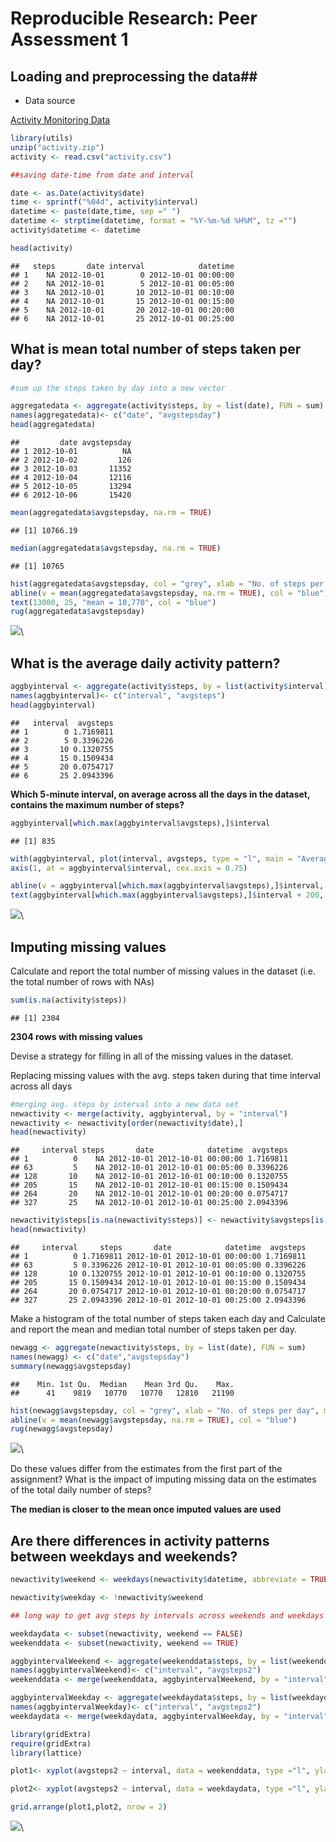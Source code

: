 # Reproducible Research: Peer Assessment 1


## Loading and preprocessing the data##


- Data source


[Activity Monitoring Data](https://d396qusza40orc.cloudfront.net/repdata%2Fdata%2Factivity.zip)



```r
library(utils)
unzip("activity.zip")
activity <- read.csv("activity.csv")

##saving date-time from date and interval

date <- as.Date(activity$date)
time <- sprintf("%04d", activity$interval)
datetime <- paste(date,time, sep =" ")
datetime <- strptime(datetime, format = "%Y-%m-%d %H%M", tz ="")
activity$datetime <- datetime

head(activity)
```

```
##   steps       date interval            datetime
## 1    NA 2012-10-01        0 2012-10-01 00:00:00
## 2    NA 2012-10-01        5 2012-10-01 00:05:00
## 3    NA 2012-10-01       10 2012-10-01 00:10:00
## 4    NA 2012-10-01       15 2012-10-01 00:15:00
## 5    NA 2012-10-01       20 2012-10-01 00:20:00
## 6    NA 2012-10-01       25 2012-10-01 00:25:00
```

 

## What is mean total number of steps taken per day?

```r
#sum up the steps taken by day into a new vector

aggregatedata <- aggregate(activity$steps, by = list(date), FUN = sum)
names(aggregatedata)<- c("date", "avgstepsday")
head(aggregatedata)
```

```
##         date avgstepsday
## 1 2012-10-01          NA
## 2 2012-10-02         126
## 3 2012-10-03       11352
## 4 2012-10-04       12116
## 5 2012-10-05       13294
## 6 2012-10-06       15420
```

```r
mean(aggregatedata$avgstepsday, na.rm = TRUE)
```

```
## [1] 10766.19
```

```r
median(aggregatedata$avgstepsday, na.rm = TRUE)
```

```
## [1] 10765
```




```r
hist(aggregatedata$avgstepsday, col = "grey", xlab = "No. of steps per day", main = "No. of steps per day")
abline(v = mean(aggregatedata$avgstepsday, na.rm = TRUE), col = "blue")
text(13000, 25, "mean = 10,770", col = "blue")
rug(aggregatedata$avgstepsday)
```

![](PA1_template_files/figure-html/unnamed-chunk-3-1.png)\



## What is the average daily activity pattern?


```r
aggbyinterval <- aggregate(activity$steps, by = list(activity$interval), FUN = mean, na.rm = TRUE)
names(aggbyinterval)<- c("interval", "avgsteps")
head(aggbyinterval)
```

```
##   interval  avgsteps
## 1        0 1.7169811
## 2        5 0.3396226
## 3       10 0.1320755
## 4       15 0.1509434
## 5       20 0.0754717
## 6       25 2.0943396
```

**Which 5-minute interval, on average across all the days in the dataset, contains the maximum number of steps?**

```r
aggbyinterval[which.max(aggbyinterval$avgsteps),]$interval
```

```
## [1] 835
```


```r
with(aggbyinterval, plot(interval, avgsteps, type = "l", main = "Average Daily Activity", xaxt = "n"))
axis(1, at = aggbyinterval$interval, cex.axis = 0.75)

abline(v = aggbyinterval[which.max(aggbyinterval$avgsteps),]$interval, col = "blue", lwd = 2)
text(aggbyinterval[which.max(aggbyinterval$avgsteps),]$interval + 200, 200, "max at 0835 = 206.17", col = "blue")
```

![](PA1_template_files/figure-html/unnamed-chunk-6-1.png)\




## Imputing missing values

Calculate and report the total number of missing values in the dataset (i.e. the total number of rows with NAs)


```r
sum(is.na(activity$steps))
```

```
## [1] 2304
```


**2304 rows with missing values**

Devise a strategy for filling in all of the missing values in the dataset. 

Replacing missing values with the avg. steps taken during that time interval across all days


```r
#merging avg. steps by interval into a new data set
newactivity <- merge(activity, aggbyinterval, by = "interval")
newactivity <- newactivity[order(newactivity$date),]
head(newactivity)
```

```
##     interval steps       date            datetime  avgsteps
## 1          0    NA 2012-10-01 2012-10-01 00:00:00 1.7169811
## 63         5    NA 2012-10-01 2012-10-01 00:05:00 0.3396226
## 128       10    NA 2012-10-01 2012-10-01 00:10:00 0.1320755
## 205       15    NA 2012-10-01 2012-10-01 00:15:00 0.1509434
## 264       20    NA 2012-10-01 2012-10-01 00:20:00 0.0754717
## 327       25    NA 2012-10-01 2012-10-01 00:25:00 2.0943396
```

```r
newactivity$steps[is.na(newactivity$steps)] <- newactivity$avgsteps[is.na(newactivity$steps)]
head(newactivity)
```

```
##     interval     steps       date            datetime  avgsteps
## 1          0 1.7169811 2012-10-01 2012-10-01 00:00:00 1.7169811
## 63         5 0.3396226 2012-10-01 2012-10-01 00:05:00 0.3396226
## 128       10 0.1320755 2012-10-01 2012-10-01 00:10:00 0.1320755
## 205       15 0.1509434 2012-10-01 2012-10-01 00:15:00 0.1509434
## 264       20 0.0754717 2012-10-01 2012-10-01 00:20:00 0.0754717
## 327       25 2.0943396 2012-10-01 2012-10-01 00:25:00 2.0943396
```


Make a histogram of the total number of steps taken each day and Calculate and report the mean and median total number of steps taken per day. 


```r
newagg <- aggregate(newactivity$steps, by = list(date), FUN = sum)
names(newagg) <- c("date","avgstepsday")
summary(newagg$avgstepsday)
```

```
##    Min. 1st Qu.  Median    Mean 3rd Qu.    Max. 
##      41    9819   10770   10770   12810   21190
```

```r
hist(newagg$avgstepsday, col = "grey", xlab = "No. of steps per day", main = "No. of steps per day")
abline(v = mean(newagg$avgstepsday, na.rm = TRUE), col = "blue")
rug(newagg$avgstepsday)
```

![](PA1_template_files/figure-html/unnamed-chunk-9-1.png)\

Do these values differ from the estimates from the first part of the assignment? What is the impact of imputing missing data on the estimates of the total daily number of steps?

**The median is closer to the mean once imputed values are used**

## Are there differences in activity patterns between weekdays and weekends?



```r
newactivity$weekend <- weekdays(newactivity$datetime, abbreviate = TRUE) == "Sun" | weekdays(newactivity$datetime, abbreviate = TRUE) == "Sat"

newactivity$weekday <- !newactivity$weekend

## long way to get avg steps by intervals across weekends and weekdays separately. Still learning how to create functions so this is all a bit manual. 

weekdaydata <- subset(newactivity, weekend == FALSE)
weekenddata <- subset(newactivity, weekend == TRUE)

aggbyintervalWeekend <- aggregate(weekenddata$steps, by = list(weekenddata$interval), FUN = mean, na.rm = TRUE)
names(aggbyintervalWeekend)<- c("interval", "avgsteps2")
weekenddata <- merge(weekenddata, aggbyintervalWeekend, by = "interval")

aggbyintervalWeekday <- aggregate(weekdaydata$steps, by = list(weekdaydata$interval), FUN = mean, na.rm = TRUE)
names(aggbyintervalWeekday)<- c("interval", "avgsteps2")
weekdaydata <- merge(weekdaydata, aggbyintervalWeekday, by = "interval")

library(gridExtra)
require(gridExtra)
library(lattice)

plot1<- xyplot(avgsteps2 ~ interval, data = weekenddata, type ="l", ylab ="avg. no of steps", main ="weekend")

plot2<- xyplot(avgsteps2 ~ interval, data = weekdaydata, type ="l", ylab = "avg. no of steps", main ="weekday")

grid.arrange(plot1,plot2, nrow = 2)
```

![](PA1_template_files/figure-html/unnamed-chunk-10-1.png)\

